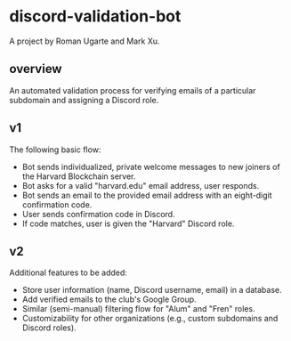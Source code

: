 # discord-validation-bot

A project by Roman Ugarte and Mark Xu.

## overview

An automated validation process for verifying emails of a particular subdomain and assigning a Discord role.

## v1

The following basic flow:
* Bot sends individualized, private welcome messages to new joiners of the Harvard Blockchain server.
* Bot asks for a valid "harvard.edu" email address, user responds.
* Bot sends an email to the provided email address with an eight-digit confirmation code.
* User sends confirmation code in Discord.
* If code matches, user is given the "Harvard" Discord role.

## v2
Additional features to be added:
* Store user information (name, Discord username, email) in a database.
* Add verified emails to the club's Google Group.
* Similar (semi-manual) filtering flow for "Alum" and "Fren" roles.
* Customizability for other organizations (e.g., custom subdomains and Discord roles).
